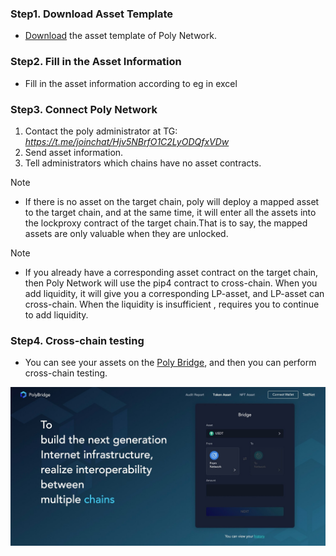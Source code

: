 ### Step1. Download Asset Template 
- [Download](http://81.69.45.203/new_product/integrate_assets/resources/import_asset_template.xlsx) the asset template of Poly Network.

### Step2. Fill in the Asset Information
- Fill in the asset information according to eg in excel

### Step3. Connect Poly Network
   1. Contact the poly administrator at TG: *https://t.me/joinchat/Hjv5NBrfO1C2LyODQfxVDw*
   2. Send asset information.
   3. Tell administrators which chains have no asset contracts.

> [!Note]
>    - If there is no asset on the target chain, poly will deploy a mapped asset to the target chain, and at the same time, it will enter all the assets into the lockproxy contract of the target chain.That is to say, the mapped assets are only valuable when they are unlocked.

> [!Note]
>    - If you already have a corresponding asset contract on the target chain, then Poly Network will use the pip4 contract to cross-chain. When you add liquidity, it will give you a corresponding LP-asset, and LP-asset can cross-chain. When the liquidity is insufficient , requires you to continue to add liquidity.


### Step4. Cross-chain testing
   - You can see your assets on the [Poly Bridge](https://bridge.poly.network/testnet), and then you can perform cross-chain testing.
   <div align=center><img src="resources/polybridge.jpg" alt=""/></div>